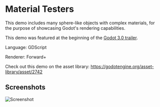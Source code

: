 # Material Testers

This demo includes many sphere-like objects with complex materials,
for the purpose of showcasing Godot's rendering capabilities.

This demo was featured at the beginning of the
[Godot 3.0 trailer](https://www.youtube.com/watch?v=XptlVErsL-o).

Language: GDScript

Renderer: Forward+

Check out this demo on the asset library: https://godotengine.org/asset-library/asset/2742

## Screenshots

![Screenshot](screenshots/material_testers.webp)
